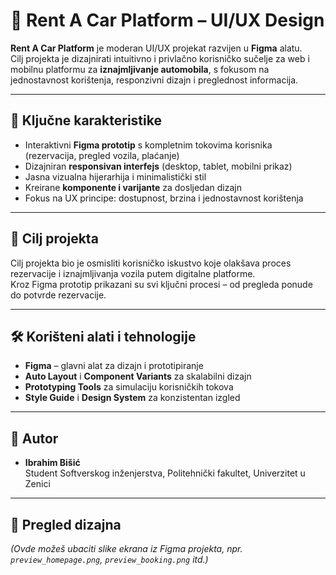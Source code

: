 # 🚗 Rent A Car Platform – UI/UX Design

**Rent A Car Platform** je moderan UI/UX projekat razvijen u **Figma** alatu.  
Cilj projekta je dizajnirati intuitivno i privlačno korisničko sučelje za web i mobilnu platformu za **iznajmljivanje automobila**, s fokusom na jednostavnost korištenja, responzivni dizajn i preglednost informacija.

---

## 🎨 Ključne karakteristike
- Interaktivni **Figma prototip** s kompletnim tokovima korisnika (rezervacija, pregled vozila, plaćanje)
- Dizajniran **responsivan interfejs** (desktop, tablet, mobilni prikaz)
- Jasna vizualna hijerarhija i minimalistički stil
- Kreirane **komponente i varijante** za dosljedan dizajn
- Fokus na UX principe: dostupnost, brzina i jednostavnost korištenja

---

## 🧠 Cilj projekta
Cilj projekta bio je osmisliti korisničko iskustvo koje olakšava proces rezervacije i iznajmljivanja vozila putem digitalne platforme.  
Kroz Figma prototip prikazani su svi ključni procesi – od pregleda ponude do potvrde rezervacije.

---

## 🛠️ Korišteni alati i tehnologije
- **Figma** – glavni alat za dizajn i prototipiranje  
- **Auto Layout** i **Component Variants** za skalabilni dizajn  
- **Prototyping Tools** za simulaciju korisničkih tokova  
- **Style Guide** i **Design System** za konzistentan izgled

---

## 👥 Autor
- **Ibrahim Bišić**  
  Student Softverskog inženjerstva, Politehnički fakultet, Univerzitet u Zenici  

---

## 📸 Pregled dizajna
*(Ovde možeš ubaciti slike ekrana iz Figma projekta, npr. `preview_homepage.png`, `preview_booking.png` itd.)*


